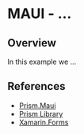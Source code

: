 # MAUI - ...

## Overview

In this example we ...

## References

* [Prism.Maui](https://github.com/dansiegel/Prism.Maui)
* [Prism Library](https://github.com/PrismLibrary/Prism)
* [Xamarin.Forms](https://github.com/xamarin/Xamarin.Forms)

